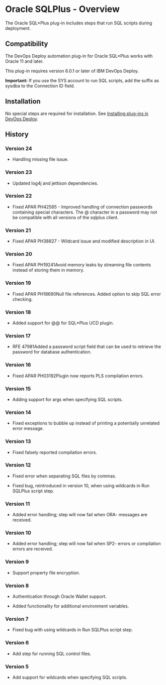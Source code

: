 
# Oracle SQLPlus - Overview

The Oracle SQL\*Plus plug-in includes steps that run SQL scripts during deployment.

## Compatibility

The DevOps Deploy automation plug-in for Oracle SQL\*Plus works with Oracle 11 and later.

This plug-in requires version 6.0.1 or later of IBM DevOps Deploy.

**Important:** If you use the SYS account to run SQL scripts, add the suffix as sysdba to the Connection ID field.

## Installation

No special steps are required for installation. See [Installing plug-ins in DevOps Deploy](https://community.ibm.com/community/user/wasdevops/blogs/laurel-dickson-bull1/2022/06/13/install-plugins "Installing plug-ins in DevOps Deploy").

## History

### Version 24

* Handling missing file issue.

### Version 23

* Updated log4j and jettison dependencies.

### Version 22

* Fixed APAR PH42585 - Improved handling of connection passwords containing special characters. The @ character in a password may not be compatible with all versions of the sqlplus client.

### Version 21

* Fixed APAR PH38827 - Wildcard issue and modified description in UI.

### Version 20

* Fixed APAR PH19241Avoid memory leaks by streaming file contents instead of storing them in memory.

### Version 19

* Fixed APAR PH18690Null file references. Added option to skip SQL error checking.

### Version 18

* Added support for @@ for SQL\*Plus UCD plugin.

### Version 17

* RFE 47981Added a password script field that can be used to retrieve the password for database authentication.

### Version 16

* Fixed APAR PH03192Plugin now reports PLS compilation errors.

### Version 15

* Adding support for args when specifying SQL scripts.

### Version 14

* Fixed exceptions to bubble up instead of printing a potentially unrelated error message.

### Version 13

- Fixed falsely reported compilation errors.

### Version 12

- Fixed error when separating SQL files by commas.

- Fixed bug, reintroduced in version 10, when using wildcards in Run SQLPlus script step.

### Version 11

- Added error handling; step will now fail when ORA- messages are received.

### Version 10

- Added error handling; step will now fail when SP2- errors or compilation errors are received.

### Version 9

- Support property file encryption.

### Version 8

- Authentication through Oracle Wallet support.

- Added functionality for additional environment variables.

### Version 7

- Fixed bug with using wildcards in Run SQLPlus script step.

### Version 6

- Add step for running SQL control files.

### Version 5

- Add support for wildcards when specifying SQL scripts.

